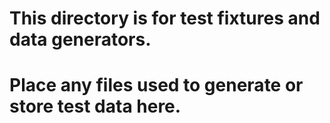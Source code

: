 # This directory is for test fixtures and data generators.
# Place any files used to generate or store test data here.
